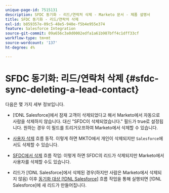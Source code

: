 ```yaml
---
unique-page-id: 7515131
description: SFDC 동기화 - 리드/연락처 삭제 - Marketo 문서 - 제품 설명서
title: SFDC 동기화 - 리드/연락처 삭제
exl-id: b859357e-09c5-48e5-940e-f5b4e955e374
feature: Salesforce Integration
source-git-commit: 09a656c3a0d0002edfa1a61b987bff4c1dff33cf
workflow-type: tm+mt
source-wordcount: '137'
ht-degree: 4%

---
```


# SFDC 동기화: 리드/연락처 삭제 {#sfdc-sync-deleting-a-lead-contact}

다음은 몇 가지 세부 정보입니다.

* [!DNL Salesforce]에서 잠재 고객이 삭제되었다고 해서 Marketo에서 자동으로 사람을 삭제하지 않습니다. 대신 &quot;SFDC이 삭제되었습니다.&quot; 필드가 true로 설정됩니다. 원하는 경우 이 필드를 트리거오프하여 Marketo에서 삭제할 수 있습니다.
* [사용자 삭제](/help/marketo/product-docs/core-marketo-concepts/smart-campaigns/flow-actions/delete-person.md) 흐름 동작. 이렇게 하면 MKTO에서 개인이 삭제되지만 `Salesforce`에서도 삭제할 수 있습니다.

* [SFDC에서 삭제](/help/marketo/product-docs/core-marketo-concepts/smart-campaigns/salesforce-flow-actions/delete-person-from-sfdc.md) 흐름 작업: 이렇게 하면 SFDC의 리드가 삭제되지만 Marketo에서 사용자를 삭제할 수도 있습니다.
* 리드가 [!DNL Salesforce]에서 삭제된 경우(하지만 사람은 Marketo에서 삭제되지 않음) 이후 [동기화 대상 [!DNL Salesforce]](/help/marketo/product-docs/core-marketo-concepts/smart-campaigns/salesforce-flow-actions/sync-person-to-sfdc.md) 흐름 작업을 통해 실행되면 [!DNL Salesforce]에 새 리드가 만들어집니다.
